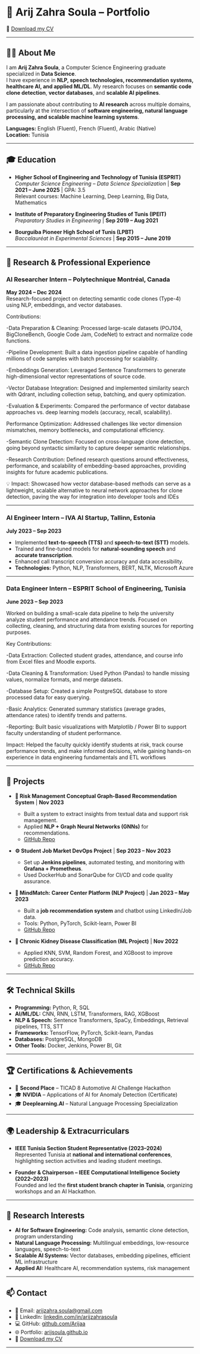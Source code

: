 # 🌟 Arij Zahra Soula – Portfolio

📄 [Download my CV](./ZahraSoula_Resume.pdf)  

---

## 👩‍🎓 About Me
I am **Arij Zahra Soula**, a Computer Science Engineering graduate specialized in **Data Science**.  
I have experience in **NLP, speech technologies, recommendation systems, healthcare AI, and applied ML/DL**. My research focuses on **semantic code clone detection**, **vector databases**, and **scalable AI pipelines**.  

I am passionate about contributing to **AI research** across multiple domains, particularly at the intersection of **software engineering, natural language processing, and scalable machine learning systems**.  

**Languages:** English (Fluent), French (Fluent), Arabic (Native)  
**Location:** Tunisia  

---

## 🎓 Education

- **Higher School of Engineering and Technology of Tunisia (ESPRIT)**  
  *Computer Science Engineering – Data Science Specialization* | **Sep 2021 – June 2025** | GPA: 3.5  
  Relevant courses: Machine Learning, Deep Learning, Big Data, Mathematics  

- **Institute of Preparatory Engineering Studies of Tunis (IPEIT)**  
  *Preparatory Studies in Engineering* | **Sep 2019 – Aug 2021**  

- **Bourguiba Pioneer High School of Tunis (LPBT)**  
  *Baccalauréat in Experimental Sciences* | **Sep 2015 – June 2019**  

---

## 💼 Research & Professional Experience

### **AI Researcher Intern – Polytechnique Montréal, Canada**  
**May 2024 – Dec 2024**  
Research-focused project on detecting semantic code clones (Type-4) using NLP, embeddings, and vector databases.

Contributions:

-Data Preparation & Cleaning: Processed large-scale datasets (POJ104, BigCloneBench, Google Code Jam, CodeNet) to extract and normalize code functions.

-Pipeline Development: Built a data ingestion pipeline capable of handling millions of code samples with batch processing for scalability.

-Embeddings Generation: Leveraged Sentence Transformers to generate high-dimensional vector representations of source code.

-Vector Database Integration: Designed and implemented similarity search with Qdrant, including collection setup, batching, and query optimization.

-Evaluation & Experiments: Compared the performance of vector database approaches vs. deep learning models (accuracy, recall, scalability).

Performance Optimization: Addressed challenges like vector dimension mismatches, memory bottlenecks, and computational efficiency.

-Semantic Clone Detection: Focused on cross-language clone detection, going beyond syntactic similarity to capture deeper semantic relationships.

-Research Contribution: Defined research questions around effectiveness, performance, and scalability of embedding-based approaches, providing insights for future academic publications.

💡 Impact: Showcased how vector database–based methods can serve as a lightweight, scalable alternative to neural network approaches for clone detection, paving the way for integration into developer tools and IDEs  

---

### **AI Engineer Intern – IVA AI Startup, Tallinn, Estonia**  
**July 2023 – Sep 2023**  
- Implemented **text-to-speech (TTS)** and **speech-to-text (STT)** models.  
- Trained and fine-tuned models for **natural-sounding speech** and **accurate transcription**.  
- Enhanced call transcript conversion accuracy and data accessibility.  
- **Technologies:** Python, NLP, Transformers, BERT, NLTK, Microsoft Azure  

---

### **Data Engineer Intern – ESPRIT School of Engineering, Tunisia**  
**June 2023 – Sep 2023**  

Worked on building a small-scale data pipeline to help the university analyze student performance and attendance trends. Focused on collecting, cleaning, and structuring data from existing sources for reporting purposes.

Key Contributions:

-Data Extraction: Collected student grades, attendance, and course info from Excel files and Moodle exports.

-Data Cleaning & Transformation: Used Python (Pandas) to handle missing values, normalize formats, and merge datasets.

-Database Setup: Created a simple PostgreSQL database to store processed data for easy querying.

-Basic Analytics: Generated summary statistics (average grades, attendance rates) to identify trends and patterns.

-Reporting: Built basic visualizations with Matplotlib / Power BI to support faculty understanding of student performance.

Impact:
Helped the faculty quickly identify students at risk, track course performance trends, and make informed decisions, while gaining hands-on experience in data engineering fundamentals and ETL workflows

---

## 🚀 Projects

- **🔎 Risk Management Conceptual Graph-Based Recommendation System** | **Nov 2023**  
  - Built a system to extract insights from textual data and support risk management.  
  - Applied **NLP + Graph Neural Networks (GNNs)** for recommendations.  
  - [GitHub Repo](https://github.com/Arijaa/Risk-management-conceptual-graph-project.git)  

- **⚙️ Student Job Market DevOps Project** | **Sep 2023 – Nov 2023**  
  - Set up **Jenkins pipelines**, automated testing, and monitoring with **Grafana + Prometheus**.  
  - Used DockerHub and SonarQube for CI/CD and code quality assurance.  

- **🤖 MindMatch: Career Center Platform (NLP Project)** | **Jan 2023 – May 2023**  
  - Built a **job recommendation system** and chatbot using LinkedIn/Job data.  
  - Tools: Python, PyTorch, Scikit-learn, Power BI  
  - [GitHub Repo](https://github.com/Arijaa/MindMatch.git)  

- **🧬 Chronic Kidney Disease Classification (ML Project)** | **Nov 2022**  
  - Applied KNN, SVM, Random Forest, and XGBoost to improve prediction accuracy.  
  - [GitHub Repo](https://github.com/Arijaa/Chronic-Kidney-disease-clustring-and-prediction.git)  

---

## 🛠️ Technical Skills

- **Programming:** Python, R, SQL  
- **AI/ML/DL:** CNN, RNN, LSTM, Transformers, RAG, XGBoost  
- **NLP & Speech:** Sentence Transformers, SpaCy, Embeddings, Retrieval pipelines, TTS, STT  
- **Frameworks:** TensorFlow, PyTorch, Scikit-learn, Pandas  
- **Databases:** PostgreSQL, MongoDB  
- **Other Tools:** Docker, Jenkins, Power BI, Git  

---

## 🏆 Certifications & Achievements
- 🥈 **Second Place** – TICAD 8 Automotive AI Challenge Hackathon  
- 🎓 **NVIDIA** – Applications of AI for Anomaly Detection (Certificate)  
- 🎓 **Deeplearning.AI** – Natural Language Processing Specialization  

---

## 🌍 Leadership & Extracurriculars

- **IEEE Tunisia Section Student Representative (2023–2024)**  
  Represented Tunisia at **national and international conferences**, highlighting section activities and leading student meetings.  

- **Founder & Chairperson – IEEE Computational Intelligence Society (2022–2023)**  
  Founded and led the **first student branch chapter in Tunisia**, organizing workshops and an AI Hackathon.  

---

## 🔬 Research Interests
- **AI for Software Engineering:** Code analysis, semantic clone detection, program understanding  
- **Natural Language Processing:** Multilingual embeddings, low-resource languages, speech-to-text  
- **Scalable AI Systems:** Vector databases, embedding pipelines, efficient ML infrastructure  
- **Applied AI:** Healthcare AI, recommendation systems, risk management  

---

## 📫 Contact
- 📧 Email: [arijzahra.soula@gmail.com](mailto:arijzahra.soula@gmail.com)  
- 🔗 LinkedIn: [linkedin.com/in/arijzahrasoula](https://linkedin.com/in/arijzahrasoula)  
- 💻 GitHub: [github.com/Arijaa](https://github.com/Arijaa)  
- 🌐 Portfolio: [arijsoula.github.io](https://arijsoula.github.io)  
- 📄 [Download my CV](./ZahraSoula_Resume.pdf)  

---
  

